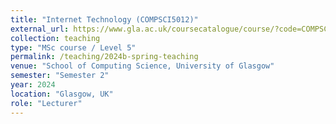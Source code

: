 ```yaml
---
title: "Internet Technology (COMPSCI5012)"
external_url: https://www.gla.ac.uk/coursecatalogue/course/?code=COMPSCI5012
collection: teaching
type: "MSc course / Level 5"
permalink: /teaching/2024b-spring-teaching
venue: "School of Computing Science, University of Glasgow"
semester: "Semester 2"
year: 2024
location: "Glasgow, UK"
role: "Lecturer"
---
```

